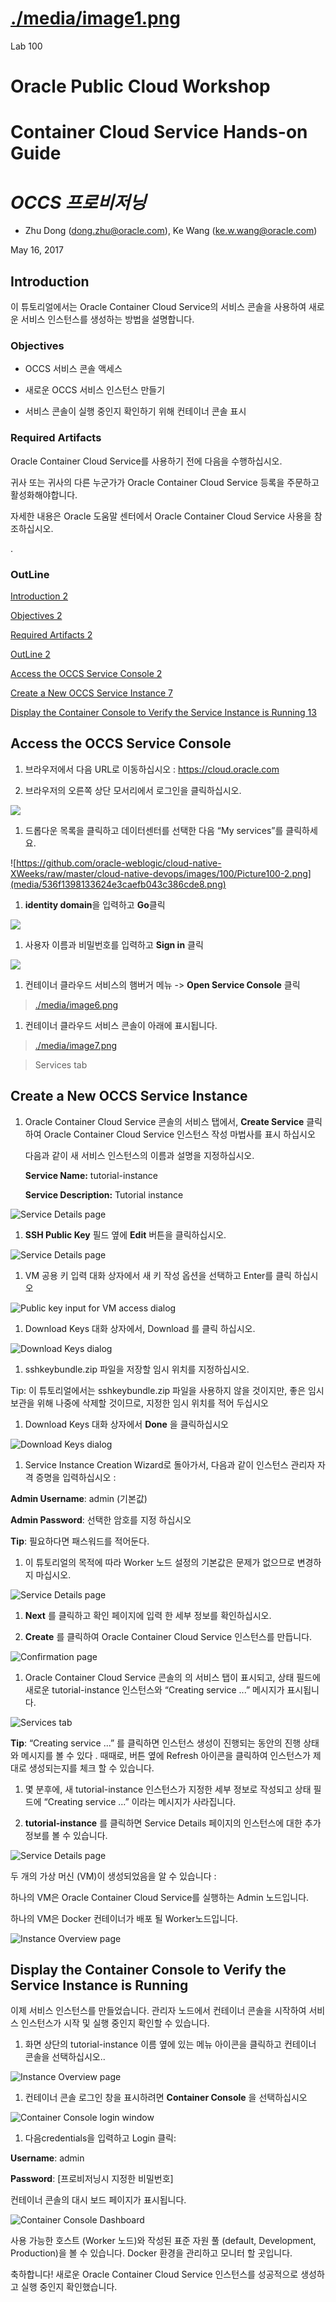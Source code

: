 [./media/image1.png](./media/image1.png)
========================================

Lab 100

Oracle Public Cloud Workshop
============================

Container Cloud Service Hands-on Guide
======================================

*OCCS 프로비저닝*
=================

-   Zhu Dong (<dong.zhu@oracle.com>), Ke Wang (<ke.w.wang@oracle.com>)

May 16, 2017

Introduction 
-------------

이 튜토리얼에서는 Oracle Container Cloud Service의 서비스 콘솔을 사용하여 새로운
서비스 인스턴스를 생성하는 방법을 설명합니다.

### Objectives

-   OCCS 서비스 콘솔 액세스

-   새로운 OCCS 서비스 인스턴스 만들기

-   서비스 콘솔이 실행 중인지 확인하기 위해 컨테이너 콘솔 표시

### Required Artifacts 

Oracle Container Cloud Service를 사용하기 전에 다음을 수행하십시오.

귀사 또는 귀사의 다른 누군가가 Oracle Container Cloud Service 등록을 주문하고
활성화해야합니다.

자세한 내용은 Oracle 도움말 센터에서 Oracle Container Cloud Service 사용을
참조하십시오.

.

### OutLine

[Introduction 2](#introduction)

[Objectives 2](#objectives)

[Required Artifacts 2](#required-artifacts)

[OutLine 2](#outline)

[Access the OCCS Service Console 2](#access-the-occs-service-console)

[Create a New OCCS Service Instance 7](#create-a-new-occs-service-instance)

[Display the Container Console to Verify the Service Instance is Running
13](#display-the-container-console-to-verify-the-service-instance-is-running)

Access the OCCS Service Console
-------------------------------

1.  브라우저에서 다음 URL로 이동하십시오 : <https://cloud.oracle.com>

2.  브라우저의 오른쪽 상단 모서리에서 로그인을 클릭하십시오.

![](media/541682f1585524342fe069ec28c9f5cc.png)

1.  드롭다운 목록을 클릭하고 데이터센터를 선택한 다음 “My services”를
    클릭하세요.

![https://github.com/oracle-weblogic/cloud-native-XWeeks/raw/master/cloud-native-devops/images/100/Picture100-2.png](media/536f1398133624e3caefb043c386cde8.png)

1.  **identity domain**을 입력하고 **Go**클릭

![](media/0bc88040dd041edeb92cb34b3a77ea55.png)

1.  사용자 이름과 비밀번호를 입력하고 **Sign in** 클릭

![](media/f7e20b503fec7deb6046c8c6bf69277d.png)

1.  컨테이너 클라우드 서비스의 햄버거 메뉴 -\> **Open Service Console** 클릭

>   [./media/image6.png](./media/image6.png)

1.  컨테이너 클라우드 서비스 콘솔이 아래에 표시됩니다.

>   [./media/image7.png](./media/image7.png)

>   Services tab

Create a New OCCS Service Instance
----------------------------------

1.  Oracle Container Cloud Service 콘솔의 서비스 탭에서, **Create Service**
    클릭하여 Oracle Container Cloud Service 인스턴스 작성 마법사를 표시 하십시오

    다음과 같이 새 서비스 인스턴스의 이름과 설명을 지정하십시오.

    **Service Name:** tutorial-instance

    **Service Description:** Tutorial instance

![Service Details page](media/aa562bf96ffab774676bcdb109609a02.png)

1.  **SSH Public Key** 필드 옆에 **Edit** 버튼을 클릭하십시오.

![Service Details page](media/245ab901e834f51e0c8ba6831785b5ca.png)

1.  VM 공용 키 입력 대화 상자에서 새 키 작성 옵션을 선택하고 Enter를 클릭
    하십시오

![Public key input for VM access dialog](media/57ae65a441d2a7a23ee193149819db81.png)

1.  Download Keys 대화 상자에서, Download 를 클릭 하십시오.

![Download Keys dialog](media/fcaeb24d46bae0558af190a9d257746b.png)

1.  sshkeybundle.zip 파일을 저장할 임시 위치를 지정하십시오.

Tip: 이 튜토리얼에서는 sshkeybundle.zip 파일을 사용하지 않을 것이지만, 좋은 임시
보관을 위해 나중에 삭제할 것이므로, 지정한 임시 위치를 적어 두십시오

1.  Download Keys 대화 상자에서 **Done** 을 클릭하십시오

![Download Keys dialog](media/d15216f3321efeaab4b4faf37d55e6d1.png)

1.  Service Instance Creation Wizard로 돌아가서, 다음과 같이 인스턴스 관리자
    자격 증명을 입력하십시오 :

**Admin Username**: admin (기본값)

**Admin Password**: 선택한 암호를 지정 하십시오

**Tip**: 필요하다면 패스워드를 적어둔다.

1.  이 튜토리얼의 목적에 따라 Worker 노드 설정의 기본값은 문제가 없으므로
    변경하지 마십시오.

![Service Details page](media/7d1d618f9ec6b3f101d48a929115c4fc.png)

1.  **Next** 를 클릭하고 확인 페이지에 입력 한 세부 정보를 확인하십시오.

2.  **Create** 를 클릭하여 Oracle Container Cloud Service 인스턴스를 만듭니다.

![Confirmation page](media/d3bff2722c435790efb65c5325292568.png)

1.  Oracle Container Cloud Service 콘솔의 의 서비스 탭이 표시되고, 상태 필드에
    새로운 tutorial-instance 인스턴스와 “Creating service ...” 메시지가
    표시됩니다.

![Services tab](media/fbcbe5df126dbaf19cab197402de3480.png)

**Tip**: “Creating service ...” 를 클릭하면 인스턴스 생성이 진행되는 동안의 진행
상태와 메시지를 볼 수 있다 . 때때로, 버튼 옆에 Refresh 아이콘을 클릭하여
인스턴스가 제대로 생성되는지를 체크 할 수 있습니다.

1.  몇 분후에, 새 tutorial-instance 인스턴스가 지정한 세부 정보로 작성되고 상태
    필드에 “Creating service ...” 이라는 메시지가 사라집니다.

2.  **tutorial-instance** 를 클릭하면 Service Details 페이지의 인스턴스에 대한
    추가 정보를 볼 수 있습니다.

![Service Details page](media/06320f71221a9bc67738ebaa7c09eec5.png)

두 개의 가상 머신 (VM)이 생성되었음을 알 수 있습니다 :

하나의 VM은 Oracle Container Cloud Service를 실행하는 Admin 노드입니다.

하나의 VM은 Docker 컨테이너가 배포 될 Worker노드입니다.

![Instance Overview page](media/994f6ee6dec42fb50ef54cec50dd3d47.png)

Display the Container Console to Verify the Service Instance is Running
-----------------------------------------------------------------------

이제 서비스 인스턴스를 만들었습니다. 관리자 노드에서 컨테이너 콘솔을 시작하여
서비스 인스턴스가 시작 및 실행 중인지 확인할 수 있습니다.

1.  화면 상단의 tutorial-instance 이름 옆에 있는 메뉴 아이콘을 클릭하고 컨테이너
    콘솔을 선택하십시오..

![Instance Overview page](media/8252513429004613da8d0eadac9f8806.png)

1.  컨테이너 콘솔 로그인 창을 표시하려면 **Container Console** 을 선택하십시오

![Container Console login window](media/38cabe5f946b489d96d739a2ede9acc3.png)

1.  다음credentials을 입력하고 Login 클릭:

**Username**: admin

**Password**: [프로비저닝시 지정한 비밀번호]

컨테이너 콘솔의 대시 보드 페이지가 표시됩니다.

![Container Console Dashboard](media/ca3abb0093e8c5b5d5c0847f7cd28733.png)

사용 가능한 호스트 (Worker 노드)와 작성된 표준 자원 풀 (default, Development,
Production)을 볼 수 있습니다. Docker 환경을 관리하고 모니터 할 곳입니다.

축하합니다! 새로운 Oracle Container Cloud Service 인스턴스를 성공적으로 생성하고
실행 중인지 확인했습니다.
